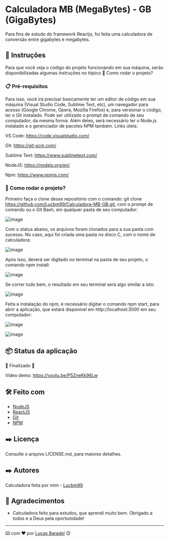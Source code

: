 # Calculadora MB (MegaBytes) - GB (GigaBytes)

Para fins de estudo do framework Reactjs, foi feita uma calculadora de conversão entre gigabytes e megabytes. 

## 🚀 Instruções 
Para que você veja o código do projeto funcionando em sua máquina, serão disponibilizadas algumas instruções no tópico 🔧 Como rodar o projeto? 

### 📋 Pré-requisitos
Para isso, você irá precisar basicamente ter um editor de código em sua máquina (Visual Studio Code, Sublime Text, etc), um navegador para acesso (Google Chrome, Opera, Mozilla Firefox) e, para versionar o código, ter o Git instalado. Pode ser utilizado o prompt de comando de seu computador, da mesma forma. Além deles, será necessário ter o Node.js instalado e o gerenciador de pacotes NPM também.
Links úteis: 

VS Code: https://code.visualstudio.com/

Git: https://git-scm.com/

Sublime Text: https://www.sublimetext.com/

NodeJS: https://nodejs.org/en/

Npm: https://www.npmjs.com/

### 🔧 Como rodar o projeto? 
Primeiro faça o clone desse repositório com o comando: git clone https://github.com/Lucbm99/Calculadora-MB-GB.git, com o prompt de comando ou o Git Bash, em qualquer pasta de seu computador: 

![image](https://user-images.githubusercontent.com/45500959/111890817-f5cab100-89cb-11eb-9d9a-baaae4f4282f.png)

Com o status abaixo, os arquivos foram clonados para a sua pasta com sucesso. No caso, aqui foi criada uma pasta no disco C, com o nome de calculadora: 

![image](https://user-images.githubusercontent.com/45500959/111890923-e4ce6f80-89cc-11eb-8daf-b1431103e758.png)

Após isso, deverá ser digitado no terminal na pasta de seu projeto, o comando npm install: 

![image](https://user-images.githubusercontent.com/45500959/111890969-3f67cb80-89cd-11eb-9d12-ec4b2013923f.png)

Se correr tudo bem, o resultado em seu terminal será algo similar a isto: 

![image](https://user-images.githubusercontent.com/45500959/111890984-6faf6a00-89cd-11eb-948d-08b3ccc5530f.png)

Feita a instalação do npm, é necessário digitar o comando npm start, para abrir a aplicação, que estará disponível em http://localhost:3000 em seu computador: 

![image](https://user-images.githubusercontent.com/45500959/111890995-9372b000-89cd-11eb-8bf2-3b6617c25959.png)

![image](https://user-images.githubusercontent.com/45500959/111891006-ac7b6100-89cd-11eb-9727-6e7ac3dd7a2e.png)


## 📦 Status da aplicação

🚧  Finalizado 🚧

Vídeo demo: https://youtu.be/P5ZneKk96Lw

## 🛠️ Feito com
* [NodeJS](https://nodejs.org/en/)
* [ReactJS](https://reactjs.org/docs/getting-started.html)
* [Git](https://git-scm.com/downloads)
* [NPM](https://www.npmjs.com/)

## ✒️ Licença 
Consulte o arquivo LICENSE.md, para maiores detalhes.

## ✒️ Autores
Calculadora feita por mim - [Lucbm99](https://github.com/Lucbm99)


## 🎁 Agradecimentos
* Calculadora feito para estudos, que aprendi muito bem. Obrigado a todos e a Deus pela oportunidade!


---
⌨️ com ❤️ por [Lucas Baradel](https://github.com/Lucbm99) 😊


